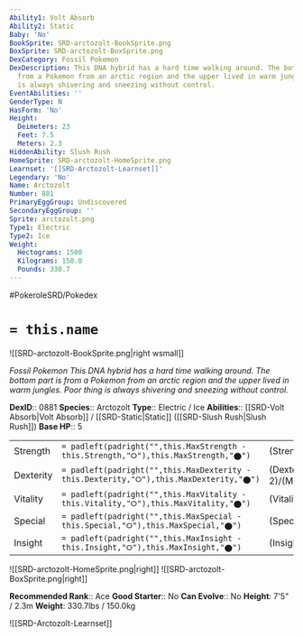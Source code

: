 ```yaml
---
Ability1: Volt Absorb
Ability2: Static
Baby: 'No'
BookSprite: SRD-arctozolt-BookSprite.png
BoxSprite: SRD-arctozolt-BoxSprite.png
DexCategory: Fossil Pokemon
DexDescription: This DNA hybrid has a hard time walking around. The bottom part is
  from a Pokemon from an arctic region and the upper lived in warm jungles. Poor thing
  is always shivering and sneezing without control.
EventAbilities: ''
GenderType: N
HasForm: 'No'
Height:
  Deimeters: 23
  Feet: 7.5
  Meters: 2.3
HiddenAbility: Slush Rush
HomeSprite: SRD-arctozolt-HomeSprite.png
Learnset: '[[SRD-Arctozolt-Learnset]]'
Legendary: 'No'
Name: Arctozolt
Number: 881
PrimaryEggGroup: Undiscovered
SecondaryEggGroup: ''
Sprite: arctozolt.png
Type1: Electric
Type2: Ice
Weight:
  Hectograms: 1500
  Kilograms: 150.0
  Pounds: 330.7
---
```


#PokeroleSRD/Pokedex

# `= this.name`

![[SRD-arctozolt-BookSprite.png|right wsmall]]

*Fossil Pokemon*
*This DNA hybrid has a hard time walking around. The bottom part is from a Pokemon from an arctic region and the upper lived in warm jungles. Poor thing is always shivering and sneezing without control.*

**DexID**:: 0881
**Species**:: Arctozolt
**Type**:: Electric / Ice
**Abilities**:: [[SRD-Volt Absorb|Volt Absorb]] / [[SRD-Static|Static]] ([[SRD-Slush Rush|Slush Rush]])
**Base HP**:: 5

|           |                                                                                        |                                          |
| --------- | -------------------------------------------------------------------------------------- | ---------------------------------------- |
| Strength  | `= padleft(padright("",this.MaxStrength - this.Strength,"⭘"),this.MaxStrength,"⬤")`    | (Strength::3)/(MaxStrength::6)   |
| Dexterity | `= padleft(padright("",this.MaxDexterity - this.Dexterity,"⭘"),this.MaxDexterity,"⬤")` | (Dexterity:: 2)/(MaxDexterity::4) |
| Vitality  | `= padleft(padright("",this.MaxVitality - this.Vitality,"⭘"),this.MaxVitality,"⬤")`    | (Vitality::2)/(MaxVitality::5)   |
| Special   | `= padleft(padright("",this.MaxSpecial - this.Special,"⭘"),this.MaxSpecial,"⬤")`       | (Special::2)/(MaxSpecial::5)     |
| Insight   | `= padleft(padright("",this.MaxInsight - this.Insight,"⭘"),this.MaxInsight,"⬤")`       | (Insight::2)/(MaxInsight::5)     |

![[SRD-arctozolt-HomeSprite.png|right]]
![[SRD-arctozolt-BoxSprite.png|right]]

**Recommended Rank**:: Ace
**Good Starter**:: No
**Can Evolve**:: No
**Height**: 7'5" / 2.3m
**Weight**: 330.7lbs / 150.0kg

![[SRD-Arctozolt-Learnset]]